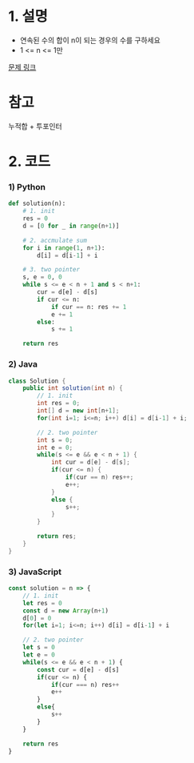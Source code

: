 # 1. 설명
- 연속된 수의 합이 n이 되는 경우의 수를 구하세요
- 1 <= n <= 1만

[문제 링크](https://programmers.co.kr/learn/courses/30/lessons/12924)

# 참고
누적합 + 투포인터

# 2. 코드
### 1) Python
```python
def solution(n):
    # 1. init
    res = 0
    d = [0 for _ in range(n+1)]

    # 2. accmulate sum
    for i in range(1, n+1):
        d[i] = d[i-1] + i

    # 3. two pointer
    s, e = 0, 0
    while s <= e < n + 1 and s < n+1:
        cur = d[e] - d[s]
        if cur <= n:
            if cur == n: res += 1
            e += 1
        else:
            s += 1

    return res
```

### 2) Java
```java
class Solution {
    public int solution(int n) {
        // 1. init
        int res = 0;
        int[] d = new int[n+1];
        for(int i=1; i<=n; i++) d[i] = d[i-1] + i;

        // 2. two pointer
        int s = 0;
        int e = 0;
        while(s <= e && e < n + 1) {
            int cur = d[e] - d[s];
            if(cur <= n) {
                if(cur == n) res++;
                e++;
            }
            else {
                s++;
            }
        }

        return res;
    }
}
```

### 3) JavaScript
```js
const solution = n => {
    // 1. init
    let res = 0
    const d = new Array(n+1)
    d[0] = 0
    for(let i=1; i<=n; i++) d[i] = d[i-1] + i

    // 2. two pointer
    let s = 0
    let e = 0
    while(s <= e && e < n + 1) {
        const cur = d[e] - d[s]
        if(cur <= n) {
            if(cur === n) res++
            e++
        }
        else{
            s++
        }
    }

    return res
}
```